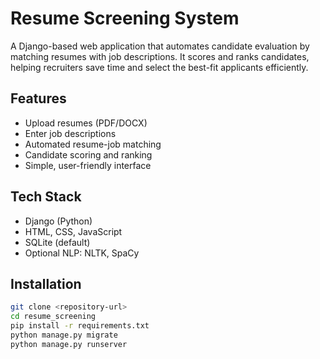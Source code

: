 # Resume Screening System

A Django-based web application that automates candidate evaluation by matching resumes with job descriptions. It scores and ranks candidates, helping recruiters save time and select the best-fit applicants efficiently.

## Features
- Upload resumes (PDF/DOCX)
- Enter job descriptions
- Automated resume-job matching
- Candidate scoring and ranking
- Simple, user-friendly interface

## Tech Stack
- Django (Python)
- HTML, CSS, JavaScript
- SQLite (default)
- Optional NLP: NLTK, SpaCy

## Installation
```bash
git clone <repository-url>
cd resume_screening
pip install -r requirements.txt
python manage.py migrate
python manage.py runserver

